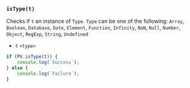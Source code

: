 ### ``isType(t)``
Checks if ``t`` an instance of ``Type``. ``Type`` can be one of the following: `Array`, `Boolean`, `Database`, `Date`, `Element`, `Function`, `Infinity`, `NaN`, `Null`, `Number`, `Object`, `RegExp`, `String`, `Undefined`

- `t` `<type>`

```js
if (PV.isType(t)) {
    console.log(`Success`);
} else {
    console.log(`Failure`);
}
```